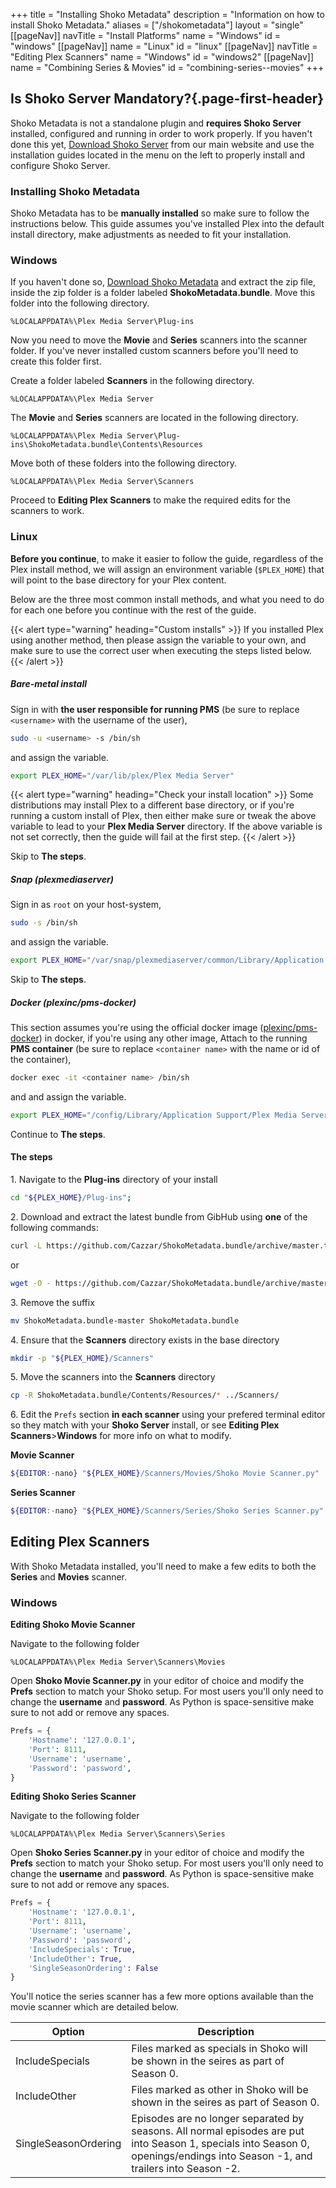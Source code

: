 +++ 
title = "Installing Shoko Metadata"
description = "Information on how to install Shoko Metadata."
aliases = ["/shokometadata"]
layout = "single"
[[pageNav]]
navTitle = "Install Platforms"
name = "Windows"
id = "windows"
[[pageNav]]
name = "Linux"
id = "linux"
[[pageNav]]
navTitle = "Editing Plex Scanners"
name = "Windows"
id = "windows2"
[[pageNav]]
name = "Combining Series & Movies"
id = "combining-series--movies"
+++

## Is Shoko Server Mandatory?{.page-first-header}

Shoko Metadata is not a standalone plugin and **requires Shoko Server** installed, configured and running in order to
work properly. If you haven't done this yet, [Download Shoko Server](https://shokoanime.com/downloads/) from our main
website and use the installation guides located in the menu on the left to properly install and configure Shoko Server.

### Installing Shoko Metadata

Shoko Metadata has to be **manually installed** so make sure to follow the instructions below. This guide assumes you've
installed Plex into the default install directory, make adjustments as needed to fit your installation.

### Windows

If you haven't done so, [Download Shoko Metadata](https://shokoanime.com/downloads/) and extract the zip file, inside
the zip folder is a folder labeled **ShokoMetadata.bundle**. Move this folder into the following directory.

```
%LOCALAPPDATA%\Plex Media Server\Plug-ins
```

Now you need to move the **Movie** and **Series** scanners into the scanner folder. If you've never installed custom
scanners before you'll need to create this folder first.

Create a folder labeled **Scanners** in the following directory.

``````
%LOCALAPPDATA%\Plex Media Server
``````

The **Movie** and **Series** scanners are located in the following directory.

``````
%LOCALAPPDATA%\Plex Media Server\Plug-ins\ShokoMetadata.bundle\Contents\Resources
``````

Move both of these folders into the following directory.

``````
%LOCALAPPDATA%\Plex Media Server\Scanners
``````

Proceed to **Editing Plex Scanners** to make the required edits for the scanners to work. 

### Linux

**Before you continue**, to make it easier to follow the guide, regardless of the Plex install method, we will assign an environment
variable (`$PLEX_HOME`) that will point to the base directory for your Plex content.

Below are the three most common install methods, and what you need to do for each one before you continue with the rest of the guide.

{{< alert type="warning" heading="Custom installs" >}}
If you installed Plex using another method, then please assign the variable to your own, and make sure to use the correct user when executing the
steps listed below.
{{< /alert >}}

##### Bare-metal install

Sign in with **the user responsible for running PMS** (be sure to replace `<username>` with the username of the user),
```sh
sudo -u <username> -s /bin/sh
```

and assign the variable.
```sh
export PLEX_HOME="/var/lib/plex/Plex Media Server"
```

{{< alert type="warning" heading="Check your install location" >}}
Some distributions may install Plex to a different base directory, or if you're running a custom install of Plex, then either make sure or tweak the above variable to lead to your **Plex Media Server** directory. If the above variable is not set correctly, then the guide will fail at the first step.
{{< /alert >}}

Skip to **The steps**.
##### Snap (plexmediaserver)

Sign in as `root` on your host-system,
```sh
sudo -s /bin/sh
```

and assign the variable.
```sh
export PLEX_HOME="/var/snap/plexmediaserver/common/Library/Application Support/Plex Media Server"
```

Skip to **The steps**.

##### Docker (plexinc/pms-docker)

This section assumes you're using the official docker image ([plexinc/pms-docker](.)) in docker, if you're using any other image,
Attach to the running **PMS container** (be sure to replace `<container name>` with the name or id of the container),
```sh
docker exec -it <container name> /bin/sh
```

and and assign the variable.
```sh
export PLEX_HOME="/config/Library/Application Support/Plex Media Server"
```

Continue to **The steps**.

#### The steps

1\. Navigate to the **Plug-ins** directory of your install
```sh
cd "${PLEX_HOME}/Plug-ins";
```

2\. Download and extract the latest bundle from GibHub using **one** of the following commands:
```sh
curl -L https://github.com/Cazzar/ShokoMetadata.bundle/archive/master.tar.gz | tar -xzf -
```
or
```sh
wget -O - https://github.com/Cazzar/ShokoMetadata.bundle/archive/master.tar.gz | tar -xzf -
```

3\. Remove the suffix
```sh
mv ShokoMetadata.bundle-master ShokoMetadata.bundle
```

4\. Ensure that the **Scanners** directory exists in the base directory
```sh
mkdir -p "${PLEX_HOME}/Scanners"
```

5\. Move the scanners into the **Scanners** directory
```sh
cp -R ShokoMetadata.bundle/Contents/Resources/* ../Scanners/
```

6\. Edit the `Prefs` section **in each scanner** using your prefered terminal editor so they match with your **Shoko Server** install,
or see **Editing Plex Scanners**>**Windows** for more info on what to modify.

**Movie Scanner**
```sh
${EDITOR:-nano} "${PLEX_HOME}/Scanners/Movies/Shoko Movie Scanner.py"
```

**Series Scanner**
```sh
${EDITOR:-nano} "${PLEX_HOME}/Scanners/Series/Shoko Series Scanner.py"
```

## Editing Plex Scanners

With Shoko Metadata installed, you'll need to make a few edits to both the **Series** and **Movies** scanner.

<h3 id="windows2">Windows</h3>

**Editing Shoko Movie Scanner**

Navigate to the following folder

``````
%LOCALAPPDATA%\Plex Media Server\Scanners\Movies
``````

Open **Shoko Movie Scanner.py** in your editor of choice and modify the **Prefs** section to match your Shoko setup. For
most users you'll only need to change the **username** and **password**. As Python is space-sensitive make sure to not
add or remove any spaces.

```py
Prefs = {
    'Hostname': '127.0.0.1',
    'Port': 8111,
    'Username': 'username',
    'Password': 'password',
}
```

**Editing Shoko Series Scanner**

Navigate to the following folder

``````
%LOCALAPPDATA%\Plex Media Server\Scanners\Series
``````

Open **Shoko Series Scanner.py** in your editor of choice and modify the **Prefs** section to match your Shoko setup.
For most users you'll only need to change the **username** and **password**. As Python is space-sensitive make sure to
not add or remove any spaces.

```py
Prefs = {
    'Hostname': '127.0.0.1',
    'Port': 8111,
    'Username': 'username',
    'Password': 'password',
    'IncludeSpecials': True,
    'IncludeOther': True,
    'SingleSeasonOrdering': False
}
```

You'll notice the series scanner has a few more options available than the movie scanner which are detailed below.

<table class="table table-bordered">
    <thead>
    <tr>
        <th>Option</th>
        <th>Description</th>
    </tr>
    </thead>
    <tbody>
    <tr>
        <td>IncludeSpecials</td>
        <td>Files marked as specials in Shoko will be shown in the seires as part of Season 0.</td>
    </tr>
    <tr>
        <td>IncludeOther</td>
        <td>Files marked as other in Shoko will be shown in the seires as part of Season 0.</td>
    </tr>
    <tr>
        <td>SingleSeasonOrdering</td>
        <td>Episodes are no longer separated by seasons. All normal episodes are put into Season 1, specials into Season 0, openings/endings into Season -1, and trailers into Season -2.</td>
    </tr>
    </tbody>
</table>

